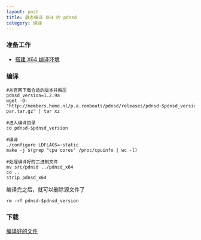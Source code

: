 ```yaml
---
layout: post
title: 静态编译 X64 的 pdnsd
category: 编译
---
```


### 准备工作
- [搭建 X64 编译环境][x64-environment]

### 编译
```shell
#从官网下载合适的版本并解压
pdnsd_version=1.2.9a
wget -O- "http://members.home.nl/p.a.rombouts/pdnsd/releases/pdnsd-$pdnsd_version-par.tar.gz" | tar xz

#进入编译目录
cd pdnsd-$pdnsd_version

#编译
./configure LDFLAGS=-static
make -j $(grep "cpu cores" /proc/cpuinfo | wc -l)

#处理编译好的二进制文件
mv src/pdnsd ../pdnsd_x64
cd ..
strip pdnsd_x64
```

编译完之后，就可以删除源文件了
```shell
rm -rf pdnsd-$pdnsd_version
```

### 下载
[编译好的文件](/assets/pdnsd_x64)

[x64-environment]: /编译/2019/11/23/x64-environment.html
